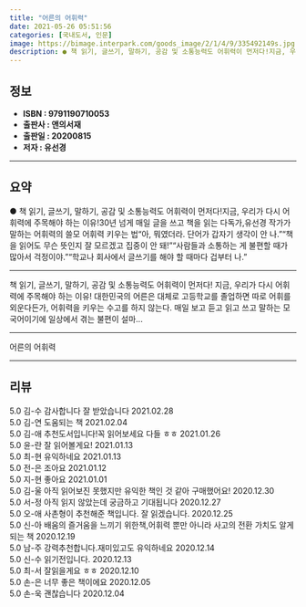 ```yaml
---
title: "어른의 어휘력"
date: 2021-05-26 05:51:56
categories: [국내도서, 인문]
image: https://bimage.interpark.com/goods_image/2/1/4/9/335492149s.jpg
description: ● 책 읽기, 글쓰기, 말하기, 공감 및 소통능력도 어휘력이 먼저다!지금, 우리가 다시 어휘력에 주목해야 하는 이유!30년 넘게 매일 글을 쓰고 책을 읽는 다독가,유선경 작가가 말하는 어휘력의 쓸모 어휘력 키우는 법“아, 뭐였더라. 단어가 갑자기 생각이 안 나.”“책을 읽어도 무슨
---
```


## **정보**

- **ISBN : 9791190710053**
- **출판사 : 앤의서재**
- **출판일 : 20200815**
- **저자 : 유선경**

------



## **요약**

●  책 읽기, 글쓰기, 말하기, 공감 및 소통능력도 어휘력이 먼저다!지금, 우리가 다시 어휘력에 주목해야 하는 이유!30년 넘게 매일 글을 쓰고 책을 읽는 다독가,유선경 작가가 말하는 어휘력의 쓸모  어휘력 키우는 법“아, 뭐였더라. 단어가 갑자기 생각이 안 나.”“책을 읽어도 무슨 뜻인지 잘 모르겠고 집중이 안 돼!”“사람들과 소통하는 게 불편할 때가 많아서 걱정이야.”“학교나 회사에서 글쓰기를 해야 할 때마다 겁부터 나.”

------

책 읽기, 글쓰기, 말하기, 공감 및 소통능력도 어휘력이 먼저다!
지금, 우리가 다시 어휘력에 주목해야 하는 이유!
대한민국의 어른은 대체로 고등학교를 졸업하면 따로 어휘를 외운다든가, 어휘력을 키우는 수고를 하지 않는다. 매일 보고 듣고 읽고 쓰고 말하는 모국어이기에 일상에서 겪는 불편이 설마... 

------


어른의 어휘력 

------


## **리뷰** 

5.0 김-수 감사합니다 잘 받았습니다  2021.02.28 <br/>5.0 김-연 도움되는 책 2021.02.04 <br/>5.0 김-애 추천도서입니다!꼭 읽어보세요 다들 ㅎㅎ 2021.01.26 <br/>5.0 윤-란 잘 읽어볼게요! 2021.01.13 <br/>5.0 최-현 유익하네요 2021.01.13 <br/>5.0 전-은 조아요 2021.01.12 <br/>5.0 지-현 좋아요 2021.01.01 <br/>5.0 김-울 아직 읽어보진 못했지만 유익한 책인 것 같아 구매했어요! 2020.12.30 <br/>5.0 서-정 아직 읽지 않았는데
궁금하고
기대됩니다 2020.12.27 <br/>5.0 오-애 사촌형이 추천해준 책입니다. 잘 읽겠습니다. 2020.12.25 <br/>5.0 신-아 배움의 즐거움을 느끼기 위한책,어휘력 뿐만 아니라 사고의 전환 가치도 알게 되는 책 2020.12.19 <br/>5.0 남-주 강력추천합니다.재미있고도 유익하네요 2020.12.14 <br/>5.0 신-수 읽기전입니다. 2020.12.13 <br/>5.0 최-서 잘읽을게요 ㅎㅎ 2020.12.10 <br/>5.0 손-은 너무 좋은 책이에요 2020.12.05 <br/>5.0 손-욱 괜찮습니다 2020.12.04 <br/>